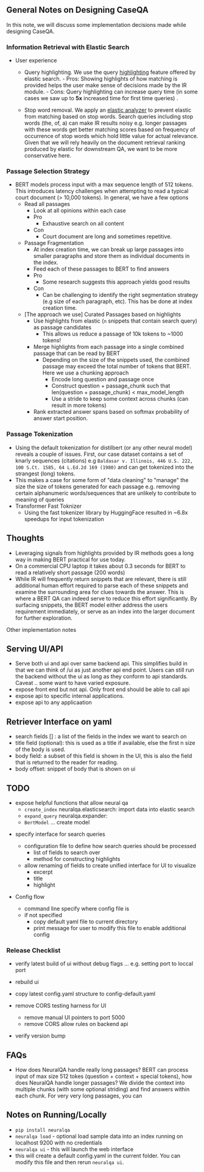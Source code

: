 ## General Notes on Designing CaseQA

In this note, we will discuss some implementation decisions made while designing CaseQA.

### Information Retrieval with Elastic Search

- User experience

  - Query highlighting.
    We use the query [highlighting](https://www.elastic.co/guide/en/elasticsearch/reference/6.8/search-request-highlighting.html) feature offered by elastic search. - Pros: Showing highlights of how matching is provided helps the user make sense of decisions made by the IR module. - Cons: Query highlighting can increase query time (in some cases we saw up to **5x** increased time for first time queries) .

  - Stop word removal.
    We apply an [elastic analyzer](https://www.elastic.co/guide/en/elasticsearch/reference/current/analysis-stop-analyzer.html) to prevent elastic from matching based on stop words.
    Search queries including stop words (the, of, a) can make IR results noisy e.g. longer passages with these words get better matching scores based on frequency of occurrence of stop words which hold little value for actual relevance. Given that we will rely heavily on the document retrieval ranking produced by elastic for downstream QA, we want to be more conservative here.

### Passage Selection Strategy

- BERT models process input with a max sequence length of 512 tokens. This introduces latency challenges when attempting to read a typical court document (> 10,000 tokens). In general, we have a few options
  - Read all passages
    - Look at all opinions within each case
    - Pro
      - Exhaustive search on all content
    - Con
      - Court document are long and sometimes repetitive.
  - Passage Fragmentation
    - At index creation time, we can break up large passages into smaller paragraphs and store them as individual documents in the index.
    - Feed each of these passages to BERT to find answers
    - Pro
      - Some research suggests this approach yields good results
    - Con
      - Can be challenging to identify the right segmentation strategy (e.g size of each paragraph, etc). This has be done at index creation time.
  - [The approach we use] Curated Passages based on highlights
    - Use highlights from elastic (`n` snippets that contain search query) as passage candidates
      - This allows us reduce a passage of 10k tokens to ~1000 tokens!
    - Merge highlights from each passage into a single combined passage that can be read by BERT
      - Depending on the size of the snippets used, the combined passage may exceed the total number of tokens that BERT. Here we use a chunking approach
        - Encode long question and passage once
        - Construct question + passage_chunk such that len(question + passage_chunk) < max_model_length
        - Use a stride to keep some context across chunks (can result in more tokens)
    - Rank extracted answer spans based on softmax probability of answer start position.

### Passage Tokenization

- Using the default tokenization for distilbert (or any other neural model) reveals a couple of issues. First, our case dataset contains a set of knarly sequences (citations) e.g `Baldasar v. Illinois, 446 U.S. 222, 100 S.Ct. 1585, 64 L.Ed.2d 169 (1980)` and can get tokenized into the strangest (long) tokens.
- This makes a case for some form of "data cleaning" to "manage" the size the size of tokens generated for each passage e.g. removing certain alphanumeric words/sequences that are unlikely to contribute to meaning of queries
- Transformer Fast Toknizer
  - Using the fast tokenizer library by HuggingFace resulted in ~6.8x speedups for input tokenization

## Thoughts

- Leveraging signals from highlights provided by IR methods goes a long way in making BERT practical for use today.
- On a commercial CPU laptop it takes about 0.3 seconds for BERT to read a relatively short passage (200 words)
- While IR will frequently return snippets that are relevant, there is still additional human effort required to parse each of these snippets and examine the surrounding area for clues towards the answer. This is where a BERT QA can indeed serve to reduce this effort significantly. By surfacing snippets, the BERT model either address the users requirement immediately, or serve as an index into the larger document for further exploration.

Other implementation notes

## Serving UI/API

- Serve both ui and api over same backend api. This simplifies build in that we can think of /ui as just another api end point. Users can still run the backend without the ui as long as they conform to api standards.  
  Caveat .. some want to have varied exposure.
- expose front end but not api. Only front end should be able to call api
- expose api to specific internal applications.
- expose api to any applicaation

## Retriever Interface on yaml

- search fields [] : a list of the fields in the index we want to search on
- title field (optional): this is used as a title if available, else the first n size of the body is used.
- body field: a subset of this field is shown in the UI, this is also the field that is returned to the reader for reading.
- body offset: snippet of body that is shown on ui

## TODO

- expose helpful functions that allow neural qa
  - `create_index` neuralqa.elasticsearch: import data into elastic search
  - `expand_query` neuralqa.expander:
  - `BertModel` ... create model

* specify interface for search queries

  - configuration file to define how search queries should be processed
    - list of fields to search over
    - method for constructing highlights
  - allow renaming of fields to create unified interface for UI to visualize
    - excerpt
    - title
    - highlight

* Config flow
  - command line specify where config file is
  - if not specified
    - copy default yaml file to current directory
    - print message for user to modify this file to enable additional config

### Release Checklist

- verify latest build of ui without debug flags ... e.g. setting port to loccal port
- rebuild ui
- copy latest config.yaml structure to config-default.yaml
- remove CORS testing harness for UI

  - remove manual UI pointers to port 5000
  - remove CORS allow rules on backend api

- verify version bump

## FAQs

- How does NeuralQA handle really long passages? BERT can process input of max size 512 tokes (question + context + special tokens), how does NeuralQA handle longer passages?
  We divide the context into multiple chunks (with some optional striding) and find answers within each chunk. For very very long passages, you can

## Notes on Running/Locally

- `pip install neuralqa`
- `neuralqa load` - optional load sample data into an index running on localhost 9200 with no credentials
- `neuralqa ui` - this will launch the web interface
- this will create a default config.yaml in the current folder. You can modify this file and then rerun `neuralqa ui`.
